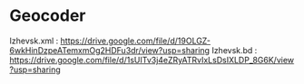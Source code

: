 # Geocoder

Izhevsk.xml : https://drive.google.com/file/d/19OLGZ-6wkHinDzpeATemxmOg2HDFu3dr/view?usp=sharing
Izhevsk.bd : https://drive.google.com/file/d/1sUITv3j4eZRyATRvIxLsDsIXLDP_8G6K/view?usp=sharing
